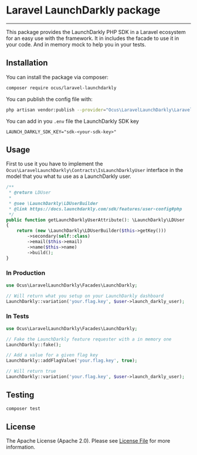 # Laravel LaunchDarkly package

---
This package provides the LaunchDarkly PHP SDK in a Laravel ecosystem for an easy use with the framework.
It in includes the facade to use it in your code. And in memory mock to help you in your tests.

## Installation

You can install the package via composer:
```bash
composer require ocus/laravel-launchdarkly
```

You can publish the config file with:
```bash
php artisan vendor:publish --provider="Ocus\LaravelLaunchDarkly\LaravelLaunchDarklyServiceProvider" --tag="launchdarkly-config"
```

You can add in you `.env` file the LaunchDarkly SDK key
```dotenv
LAUNCH_DARKLY_SDK_KEY="sdk-<your-sdk-key>"
```
## Usage

First to use it you have to implement the `Ocus\LaravelLaunchDarkly\Contracts\IsLaunchDarklyUser` interface in the model
that you what tu use as a LaunchDarkly user.

```php
/**
 * @return LDUser
 *
 * @see \LaunchDarkly\LDUserBuilder
 * @link https://docs.launchdarkly.com/sdk/features/user-config#php
 */
public function getLaunchDarklyUserAttribute(): \LaunchDarkly\LDUser
{
    return (new \LaunchDarkly\LDUserBuilder($this->getKey()))
        ->secondary(self::class)
        ->email($this->email)
        ->name($this->name)
        ->build();
}
```

### In Production

```php
use Ocus\LaravelLaunchDarkly\Facades\LaunchDarkly;

// Will return what you setup on your LaunchDarkly dashboard
LaunchDarkly::variation('your.flag.key', $user->launch_darkly_user);
```

### In Tests

```php
use Ocus\LaravelLaunchDarkly\Facades\LaunchDarkly;

// Fake the LaunchDarkly feature requester with a in memory one
LaunchDarkly::fake();

// Add a value for a given flag key
LaunchDarkly::addFlagValue('your.flag.key', true);

// Will return true
LaunchDarkly::variation('your.flag.key', $user->launch_darkly_user);
```

## Testing

```bash
composer test
```

## License

The Apache License (Apache 2.0). Please see [License File](LICENSE.md) for more information.
